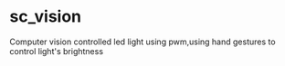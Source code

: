 # sc_vision
Computer vision controlled led light using pwm,using hand gestures to control light's brightness
